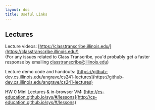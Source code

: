 ```yaml
---
layout: doc
title: Useful Links
---
```


## Lectures

Lecture videos: [https://classtranscribe.illinois.edu/](https://classtranscribe.illinois.edu/)  
(For any issues related to Class Transcribe, you'd probably get a faster response by emailing [classtranscribe@illinois.edu](mailto:classtranscribe@illinois.edu))

Lecture demo code and handouts: [https://github-dev.cs.illinois.edu/angrave/cs241-lectures](https://github-dev.cs.illinois.edu/angrave/cs241-lectures)  

HW 0 Mini Lectures & in-browser VM: [http://cs-education.github.io/sys/#/lessons](http://cs-education.github.io/sys/#/lessons)